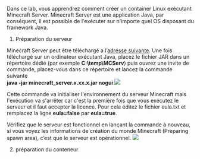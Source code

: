 Dans ce lab, vous apprendrez comment créer un container Linux exécutant Minecraft Server. 
Minecraft Server est une application Java, par conséquent, il est possible de l'exécuter sur n'importe quel OS disposant du framework Java. 
1.	Préparation du serveur

Minecraft Server peut être téléchargé a l’[adresse suivante](https://minecraft.net/en-us/download/server). Une fois téléchargé sur un ordinateur exécutant Java, placez le fichier JAR dans un répertoire dédié (par exemple **C:\temp\MCServ**) puis ouvrez une invite de commande, placez-vous dans ce répertoire et lancez la commande suivante  
**java -jar minecraft_server.x.xx.x.jar nogui**
![](https://i0.wp.com/i.imgur.com/3mGBK9Y.png)

Cette commande va initialiser l'environnement du serveur Minecraft mais l'exécution va s'arrêter car c'est la première fois que vous exécutez le serveur et il faut accepter la licence. Pour cela éditez le fichier eula.txt et remplacez la ligne **eula=false** par **eula=true**.

Vérifiez que le serveur est fonctionnel en lançant la commande à nouveau, si vous voyez les informations de création du monde Minecraft (Preparing spawn area), c’est que le serveur est opérationnel.
![](https://i2.wp.com/i.imgur.com/YNJFXLH.png)

2. préparation du conteneur
